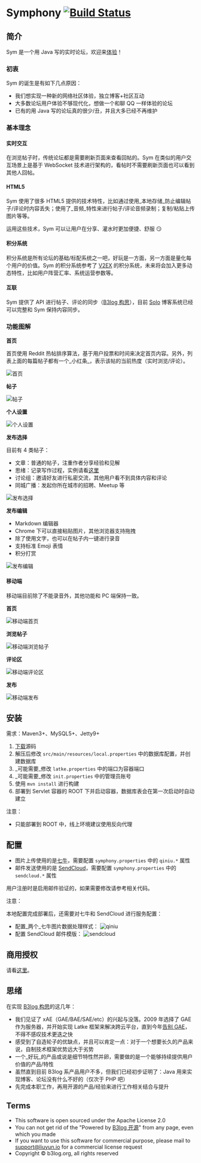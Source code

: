 # Symphony [![Build Status](https://img.shields.io/travis/b3log/symphony.svg?style=flat)](https://travis-ci.org/b3log/symphony)

## 简介

Sym 是一个用 Java 写的实时论坛，欢迎来[体验](http://hacpai.com/register?r=Vanessa)！

### 初衷

Sym 的诞生是有如下几点原因：

* 我们想实现一种新的网络社区体验，独立博客+社区互动
* 大多数论坛用户体验不够现代化，想做一个和聊 QQ 一样体验的论坛
* 已有的用 Java 写的论坛真的很少/丑，并且大多已经不再维护

### 基本理念

#### 实时交互

在浏览帖子时，传统论坛都是需要刷新页面来查看回帖的。Sym 在类似的用户交互场景上是基于 WebSocket 技术进行架构的，看帖时不需要刷新页面也可以看到其他人回帖。

#### HTML5

Sym 使用了很多 HTML5 提供的技术特性，比如通过使用_本地存储_防止编辑帖子/评论时内容丢失；使用了_音频_特性来进行帖子/评论音频录制；复制/粘贴上传图片等等。

运用这些技术，Sym 可以让用户在分享、灌水时更加便捷、舒服 :smirk: 

#### 积分系统

积分系统是所有论坛的基础/标配系统之一吧，好玩是一方面，另一方面是量化每个用户的价值。Sym 的积分系统参考了 [V2EX](http://v2ex.com) 的积分系统，未来将会加入更多动态特性，比如用户阵营汇率、系统运营参数等。

#### 互联

Sym 提供了 API 进行帖子、评论的同步（[B3log 构思](http://hacpai.com/b3log)），目前 [Solo](https://github.com/b3log/solo) 博客系统已经可以完整和 Sym 保持内容同步。

### 功能图解

**首页**

首页使用 Reddit 热帖排序算法，基于用户投票和时间来决定首页内容。另外，列表上面的每篇帖子都有一个_小红条_，表示该帖的当前热度（实时浏览/评论）。

![首页](https://cloud.githubusercontent.com/assets/873584/10239677/db41be9e-6903-11e5-9a93-d095c62fe103.png)

**帖子**

![帖子](https://cloud.githubusercontent.com/assets/873584/10239706/4d98c668-6904-11e5-8c1d-3ca9e5d1584a.png)

**个人设置**

![个人设置](https://cloud.githubusercontent.com/assets/873584/10239055/23c48c32-68fa-11e5-857d-11b82941810a.png)

**发布选择**

目前有 4 类帖子：

* 文章：普通的帖子，注重作者分享经验和见解
* 思绪：记录写作过程，实例请看[这里](http://hacpai.com/article/1442568741454)
* 讨论组：邀请好友进行私密交流，其他用户看不到具体内容和评论
* 同城广播：发起你所在城市的招聘、Meetup 等

![发布选择](https://cloud.githubusercontent.com/assets/873584/10239716/6ebcf5f8-6904-11e5-9f7c-e16cd5afe0ac.png)

**发布编辑**

* Markdown 编辑器
* Chrome 下可以直接粘贴图片，其他浏览器支持拖拽
* 除了使用文字，也可以在帖子内一键进行录音
* 支持标准 Emoji 表情
* 积分打赏

![发布编辑](https://cloud.githubusercontent.com/assets/873584/10239755/ed2ca5f0-6904-11e5-8945-1a2a2ec11e69.png)

#### 移动端

移动端目前除了不能录音外，其他功能和 PC 端保持一致。

**首页**

![移动端首页](https://cloud.githubusercontent.com/assets/873584/10244422/b830f536-6931-11e5-9fb9-088eef709711.png)

**浏览帖子**

![移动端浏览帖子](https://cloud.githubusercontent.com/assets/873584/10244430/c5b8e86c-6931-11e5-8aff-1a1d58661965.png)

**评论区**

![移动端评论区](https://cloud.githubusercontent.com/assets/873584/10244441/d17b284a-6931-11e5-860f-ec581633fdff.png)

**发布**

![移动端发布](https://cloud.githubusercontent.com/assets/873584/10244451/e192891c-6931-11e5-8441-8d06efa0a547.png)

## 安装

需求：Maven3+、MySQL5+、Jetty9+

1. [下载](https://github.com/b3log/symphony/archive/master.zip)源码
2. 解压后修改 `src/main/resources/local.properties` 中的数据库配置，并创建数据库
3. _可能需要_修改 `latke.properties` 中的端口为容器端口
4. _可能需要_修改 `init.properties` 中的管理员账号
3. 使用 `mvn install` 进行构建
4. 部署到 Servlet 容器的 ROOT 下并启动容器，数据库表会在第一次启动时自动建立

注意：

* 只能部署到 ROOT 中，线上环境建议使用反向代理

## 配置

* 图片上传使用的是[七牛](http://www.qiniu.com)，需要配置 `symphony.properties` 中的 `qiniu.*` 属性
* 邮件发送使用的是 [SendCloud](http://sendcloud.sohu.com)，需要配置 `symphony.properties` 中的 `sendcloud.*` 属性

用户注册时是启用邮件验证的，如果需要修改请参考相关代码。

注意：

本地配置完成部署后，还需要对七牛和 SendCloud 进行服务配置：

* 配置_两个_七牛图片数据处理样式：
  ![qiniu](https://cloud.githubusercontent.com/assets/873584/10298674/3c7230aa-6c14-11e5-9014-2ae4e457a364.png)
* 配置 SendCloud 邮件模版：
  ![sendcloud](https://cloud.githubusercontent.com/assets/873584/10298675/3cb11b08-6c14-11e5-9fd4-025122336469.png)

## 商用授权

请看[这里](https://github.com/b3log/symphony/wiki/%E5%95%86%E7%94%A8%E6%8E%88%E6%9D%83)。

## 思绪

在实现 [B3log 构思](http://hacpai.com/b3log)的这几年：

* 我们见证了 xAE（GAE/BAE/SAE/etc）的兴起与没落。2009 年选择了 GAE 作为服务器，并开始实现 Latke 框架来解决跨云平台，直到今年[告别 GAE](http://hacpai.com/article/1443685401909)，不得不感叹技术更迭之快
* 感受到了自造轮子的优缺点，并且可以肯定一点：对于一个想要长久的产品来说，自制技术框架优势远大于劣势
* 一个_好玩_的产品或说是细节特性然并卵，需要做的是一个能够持续提供用户价值的产品/特性
* 虽然直到目前 B3log 系产品用户不多，但我们已经初步证明了：Java 用来实现博客、论坛没有什么不好的（仅次于 PHP 吧）
* 先完成本职工作，再用开源的产品/经验来进行工作相关结合与提升

## Terms

* This software is open sourced under the Apache License 2.0
* You can not get rid of the "Powered by [B3log 开源](http://b3log.org)" from any page, even which you made
* If you want to use this software for commercial purpose, please mail to support@liuyun.io for a commercial license request
* Copyright &copy; b3log.org, all rights reserved

